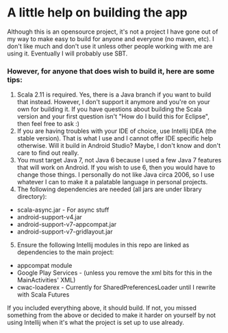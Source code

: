 # A little help on building the app

Although this is an opensource project, it's not a project I have gone out of my way to make easy to build for anyone and everyone (no maven, etc). I don't like much and don't use it unless other people working with me are using it. Eventually I will probably use SBT.

### However, for anyone that does wish to build it, here are some tips:

1. Scala 2.11 is required. Yes, there is a Java branch if you want to build that instead. However, I don't support it anymore and you're on your own for building it. If you have questions about building the Scala version and your first question isn't "How do I build this for Eclipse", then feel free to ask :)
2. If you are having troubles with your IDE of choice, use Intellij IDEA (the stable version). That is what I use and I cannot offer IDE specific help otherwise. Will it build in Android Studio? Maybe, I don't know and don't care to find out really.
3. You must target Java 7, not Java 6 because I used a few Java 7 features that will work on Android. If you wish to use 6, then you would have to change those things. I personally do not like Java circa 2006, so I use whatever I can to make it a palatable language in personal projects.
4. The following dependencies are needed (all jars are under library directory):
  * scala-async.jar - For async stuff
  * android-support-v4.jar
  * android-support-v7-appcompat.jar
  * android-support-v7-gridlayout.jar
5. Ensure the following Intellij modules in this repo are linked as dependencies to the main project:
  * appcompat module
  * Google Play Services - (unless you remove the xml bits for this in the MainActivities' XML)
  * cwac-loaderex - Currently for SharedPreferencesLoader until I rewrite with Scala Futures


If you included everything above, it should build. If not, you missed something from the above or decided to make it harder on yourself by not using Intellij when it's what the project is set up to use already.